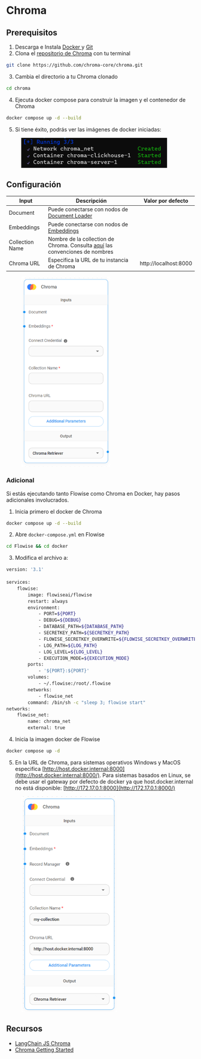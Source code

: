 # Chroma

## Prerequisitos

1. Descarga e Instala [Docker ](https://www.docker.com/)y [Git](https://git-scm.com/)
2. Clona el [repositorio de Chroma](https://github.com/chroma-core/chroma) con tu terminal

```bash
git clone https://github.com/chroma-core/chroma.git
```

3. Cambia el directorio a tu Chroma clonado

```bash
cd chroma
```

4. Ejecuta docker compose para construir la imagen y el contenedor de Chroma

```bash
docker compose up -d --build
```

5. Si tiene éxito, podrás ver las imágenes de docker iniciadas:

<figure><img src="../../../.gitbook/assets/image (4) (1) (3).png" alt="" width="390"><figcaption></figcaption></figure>

## Configuración

| Input           | Descripción                                                                                                                                        | Valor por defecto     |
| --------------- | -------------------------------------------------------------------------------------------------------------------------------------------------- | --------------------- |
| Document        | Puede conectarse con nodos de [Document Loader](../document-loaders/)                                                                              |                       |
| Embeddings      | Puede conectarse con nodos de [Embeddings](../embeddings/)                                                                                         |                       |
| Collection Name | Nombre de la collection de Chroma. Consulta [aquí](https://docs.trychroma.com/usage-guide#creating-inspecting-and-deleting-collections) las convenciones de nombres |                       |
| Chroma URL      | Especifica la URL de tu instancia de Chroma                                                                                                        | http://localhost:8000 |

<figure><img src="../../../.gitbook/assets/image (6) (1) (1) (1) (1) (2).png" alt="" width="238"><figcaption></figcaption></figure>

### Adicional

Si estás ejecutando tanto Flowise como Chroma en Docker, hay pasos adicionales involucrados.

1. Inicia primero el docker de Chroma

```bash
docker compose up -d --build
```

2. Abre `docker-compose.yml` en Flowise

```bash
cd Flowise && cd docker
```

3. Modifica el archivo a:

```sh
version: '3.1'

services:
    flowise:
        image: flowiseai/flowise
        restart: always
        environment:
            - PORT=${PORT}
            - DEBUG=${DEBUG}
            - DATABASE_PATH=${DATABASE_PATH}
            - SECRETKEY_PATH=${SECRETKEY_PATH}
            - FLOWISE_SECRETKEY_OVERWRITE=${FLOWISE_SECRETKEY_OVERWRITE}
            - LOG_PATH=${LOG_PATH}
            - LOG_LEVEL=${LOG_LEVEL}
            - EXECUTION_MODE=${EXECUTION_MODE}
        ports:
            - '${PORT}:${PORT}'
        volumes:
            - ~/.flowise:/root/.flowise
        networks:
            - flowise_net
        command: /bin/sh -c "sleep 3; flowise start"
networks:
    flowise_net:
        name: chroma_net
        external: true
```

4. Inicia la imagen docker de Flowise

```bash
docker compose up -d
```

5. En la URL de Chroma, para sistemas operativos Windows y MacOS especifica [http://host.docker.internal:8000](http://host.docker.internal:8000/). Para sistemas basados en Linux, se debe usar el gateway por defecto de docker ya que host.docker.internal no está disponible: [http://172.17.0.1:8000](http://172.17.0.1:8000/)

<figure><img src="../../../.gitbook/assets/image (5) (5).png" alt="" width="256"><figcaption></figcaption></figure>

## Recursos

* [LangChain JS Chroma](https://js.langchain.com/docs/modules/indexes/vector_stores/integrations/chroma)
* [Chroma Getting Started](https://docs.trychroma.com/getting-started)
